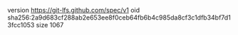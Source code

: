version https://git-lfs.github.com/spec/v1
oid sha256:2a9d683cf288ab2e653ee8f0ceb64fb6b4c985da8cf3c1dfb34bf7d13fcc1053
size 1067
